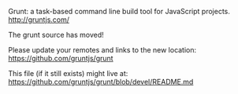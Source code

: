 Grunt: a task-based command line build tool for JavaScript projects.  
http://gruntjs.com/

The grunt source has moved!

Please update your remotes and links to the new location:  
https://github.com/gruntjs/grunt

This file (if it still exists) might live at:  
https://github.com/gruntjs/grunt/blob/devel/README.md
